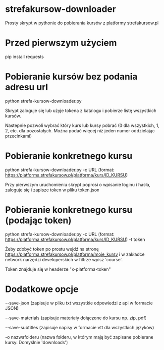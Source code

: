 # strefakursow-downloader
Prosty skrypt w pythonie do pobierania kursów z platformy strefakursow.pl

# Przed pierwszym użyciem
pip install requests

# Pobieranie kursów bez podania adresu url
python strefa-kursow-downloader.py

Skrypt zaloguje się lub użyje tokena z katalogu i pobierze listę wszystkich kursów.

Nastepnie pozwoli wybrać który kurs lub kursy pobrać (0 dla wszystkich, 1, 2, etc. dla pozostałych. Można podać więcej niż jeden numer oddzielając przecinkami)

# Pobieranie konkretnego kursu
python strefa-kursow-downloader.py -c URL (format: https://platforma.strefakursow.pl/platforma/kurs/ID_KURSU) 

Przy pierwszym uruchomieniu skrypt poprosi o wpisanie loginu i hasła, zaloguje się i zapisze token w pliku token.json

# Pobieranie konkretnego kursu (podając token)
python strefa-kursow-downloader.py -c URL (format: https://platforma.strefakursow.pl/platforma/kurs/ID_KURSU) -t token 

Żeby zdobyć token po prostu wejdź na stronę https://platforma.strefakursow.pl/platforma/moje_kursy i w zakładce network narzędzi developerskich w filtrze wpisz 'course'.

Token znajduje się w headerze "x-platforma-token"

# Dodatkowe opcje
--save-json (zapisuje w pliku txt wszystkie odpowiedzi z api w formacie JSON)

--save-materials (zapisuje materiały dołączone do kursu np. zip, pdf)

--save-subtitles (zapisuje napisy w formacie vtt dla wszystkich języków)

-o nazwafolderu (nazwa folderu, w którym mają być zapisane pobierane kursy. Domyślnie 'downloads')
